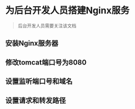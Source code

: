 # 为后台开发人员搭建Nginx服务

> 后台开发人员需要关注该文档

## 安装Nginx服务器

## 修改tomcat端口号为8080

## 设置监听端口号和域名

## 设置请求和转发路径
